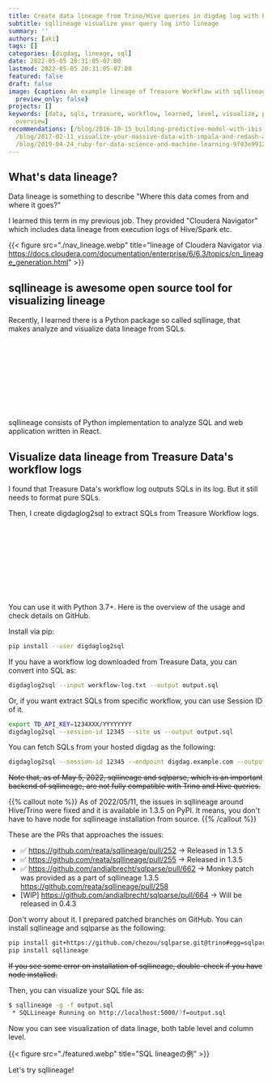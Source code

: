 ```yaml
---
title: Create data lineage from Trino/Hive queries in digdag log with Python
subtitle: sqllineage visualize your query log into lineage
summary: ''
authors: [aki]
tags: []
categories: [digdag, lineage, sql]
date: 2022-05-05 20:31:05-07:00
lastmod: 2022-05-05 20:31:05-07:00
featured: false
draft: false
image: {caption: An example lineage of Treasure Workflow with sqllineage, focal_point: '',
  preview_only: false}
projects: []
keywords: [data, sqls, treasure, workflow, learned, level, visualize, python, visualizing,
  overview]
recommendations: [/blog/2016-10-15_building-predictive-model-with-ibis--impala-and-scikit-learn-356b41f404e0/,
  /blog/2017-02-11_visualize-your-massive-data-with-impala-and-redash-afe31133c644/,
  /blog/2019-04-24_ruby-for-data-science-and-machine-learning-9f03e99125e0/]
---
```


## What's data lineage?

Data lineage is something to describe "Where this data comes from and where it goes?"

I learned this term in my previous job. They provided "Cloudera Navigator" which includes data lineage from execution logs of Hive/Spark etc.

{{< figure src="./nav_lineage.webp" title="lineage of Cloudera Navigator via https://docs.cloudera.com/documentation/enterprise/6/6.3/topics/cn_lineage_generation.html" >}}

## sqllineage is awesome open source tool for visualizing lineage

Recently, I learned there is a Python package so called sqllinage, that makes analyze and visualize data lineage from SQLs.

<div class="iframely-embed"><div class="iframely-responsive" style="height: 140px; padding-bottom: 0;"><a href="https://github.com/reata/sqllineage" data-iframely-url="//iframely.net/4q6WPtz?card=small"></a></div></div><script async src="//iframely.net/embed.js" charset="utf-8"></script>

sqllineage consists of Python implementation to analyze SQL and web application written in React.

## Visualize data lineage from Treasure Data's workflow logs

I found that Treasure Data's workflow log outputs SQLs in its log. But it still needs to format pure SQLs.

Then, I create digdaglog2sql to extract SQLs from Treasure Workflow logs.

<div class="iframely-embed"><div class="iframely-responsive" style="height: 140px; padding-bottom: 0;"><a href="https://github.com/chezou/digdaglog2sql" data-iframely-url="//iframely.net/5Up1iQ9?card=small"></a></div></div><script async src="//iframely.net/embed.js" charset="utf-8"></script>

You can use it with Python 3.7+. Here is the overview of the usage and check details on GitHub.

Install via pip:

```sh
pip install --user digdaglog2sql
```

If you have a workflow log downloaded from Treasure Data, you can convert into SQL as:

```sh
digdaglog2sql --input workflow-log.txt --output output.sql
```

Or, if you want extract SQLs from specific workflow, you can use Session ID of it.

```sh
export TD_API_KEY=1234XXX/YYYYYYYY
digdaglog2sql --session-id 12345 --site us --output output.sql
```

You can fetch SQLs from your hosted digdag as the following:

```sh
digdaglog2sql --session-id 12345 --endpoint digdag.example.com --output output.sql
```

~~Note that, as of May 5, 2022, sqllineage and sqlparse, which is an important backend of sqllineage, are not fully compatible with Trino and Hive queries.~~

{{% callout note %}}
As of 2022/05/11, the issues in sqllineage around Hive/Trino were fixed and it is available in 1.3.5 on PyPI.
It means, you don't have to have node for sqllineage installation from source.
{{% /callout %}}

These are the PRs that approaches the issues:

- ✅ https://github.com/reata/sqllineage/pull/252 -> Released in 1.3.5
- ✅ https://github.com/reata/sqllineage/pull/255 -> Released in 1.3.5
- ✅ https://github.com/andialbrecht/sqlparse/pull/662 -> Monkey patch was provided as a part of sqllineage 1.3.5 https://github.com/reata/sqllineage/pull/258
- \[WIP\] https://github.com/andialbrecht/sqlparse/pull/664 -> Will be released in 0.4.3

Don't worry about it. I prepared patched branches on GitHub. You can install sqllineage and sqlparse as the following:

```sh
pip install git+https://github.com/chezou/sqlparse.git@trino#egg=sqlparse==0.4.3.dev0
pip install sqllineage
```

~~If you see some error on installation of sqllineage, double-check if you have node installed.~~

Then, you can visualize your SQL file as:

```sh
$ sqllineage -g -f output.sql
 * SQLLineage Running on http://localhost:5000/?f=output.sql
```

Now you can see visualization of data linage, both table level and column level.

{{< figure src="./featured.webp" title="SQL lineageの例" >}}

Let's try sqllineage!
